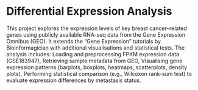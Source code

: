# Differential Expression Analysis

This project explores the expression levels of key breast cancer–related genes using publicly available RNA-seq data from the Gene Expression Omnibus (GEO). 
It extends the “Gene Expression” tutorials by Bioinformagician with additional visualisations and statistical tests. 
The analysis includes:
    Loading and preprocessing FPKM expression data (GSE183947),
    Retrieving sample metadata from GEO, 
    Visualising gene expression patterns (barplots, boxplots, heatmaps, scatterplots, density plots),
    Performing statistical comparison (e.g., Wilcoxon rank-sum test) to evaluate expression differences by metastasis status.
